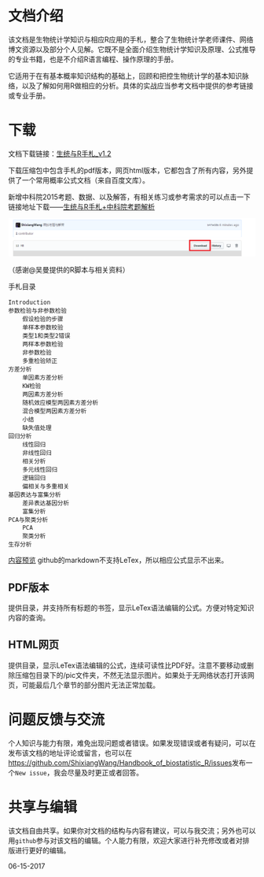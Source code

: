 文档介绍
===============
该文档是生物统计学知识与相应R应用的手札，整合了生物统计学老师课件、网络博文资源以及部分个人见解。它既不是全面介绍生物统计学知识及原理、公式推导的专业书籍，也是不介绍R语言编程、操作原理的手册。

它适用于在有基本概率知识结构的基础上，回顾和把控生物统计学的基本知识脉络，以及了解如何用R做相应的分析。具体的实战应当参考文档中提供的参考链接或专业手册。

下载
=================
文档下载链接：[生统与R手札_v1.2](https://github.com/ShixiangWang/Handbook_of_biostatistic_R/releases/tag/1.2)

下载压缩包中包含手札的pdf版本，网页html版本，它都包含了所有内容，另外提供了一个常用概率公式文档（来自百度文库）。

新增中科院2015考题、数据、以及解答，有相关练习或参考需求的可以点击一下链接地址下载——[生统与R手札+中科院考题解析](https://github.com/ShixiangWang/Handbook_of_biostatistic_R/blob/master/Handbook_of_biostatistics_R.zip)

![preview1](preview1.png)

（感谢@吴曼提供的R脚本与相关资料）


手札目录

    Introduction
    参数检验与非参数检验
        假设检验的步骤
        单样本参数校验
        类型1和类型2错误
        两样本参数检验
        非参数检验
        多重检验矫正
    方差分析
        单因素方差分析
        KW检验
        两因素方差分析
        随机效应模型两因素方差分析
        混合模型两因素方差分析
        小结
        缺失值处理
    回归分析
        线性回归
        非线性回归
        相关分析
        多元线性回归
        逻辑回归
        偏相关与多重相关
    基因表达与富集分析
        差异表达基因分析
        富集分析
    PCA与聚类分析
        PCA
        聚类分析
    生存分析


[内容预览](https://github.com/ShixiangWang/Handbook_of_biostatistic_R/blob/master/Handbook%20of%20Biostatistics%20and%20R.md)
github的markdown不支持LeTex，所以相应公式显示不出来。

 PDF版本
---------------------
提供目录，并支持所有标题的书签，显示LeTex语法编辑的公式。方便对特定知识内容的查询。

 HTML网页
----------------------
提供目录，显示LeTex语法编辑的公式，连续可读性比PDF好。注意不要移动或删除压缩包目录下的/pic文件夹，不然无法显示图片。如果处于无网络状态打开该网页，可能最后几个章节的部分图片无法正常加载。

问题反馈与交流
========================
个人知识与能力有限，难免出现问题或者错误。如果发现错误或者有疑问，可以在发布该文档的地址评论或留言，也可以在<https://github.com/ShixiangWang/Handbook_of_biostatistic_R/issues>发布一个`New issue`，我会尽量及时更正或者回答。

共享与编辑
========================
该文档自由共享。如果你对文档的结构与内容有建议，可以与我交流；另外也可以用`github`参与对该文档的编辑。个人能力有限，欢迎大家进行补充修改或者对排版进行更好的编辑。



06-15-2017








